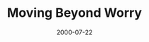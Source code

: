 ---
layout: message
category: message
series: "Bouncing Back"
title: "Moving Beyond Worry"
date: 2000-07-22
audio-description: "Learn how to grow through life's difficulties. "
audio: ""
audio-title: "Moving Beyond Worry"
audio-duration: ":"
---